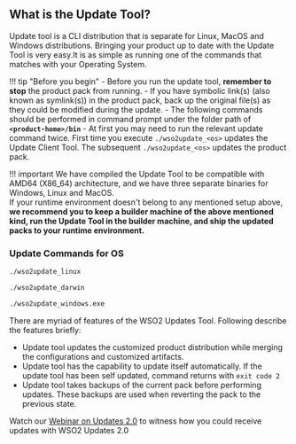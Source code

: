 ## What is the Update Tool?

Update tool is a CLI distribution that is separate for Linux, MacOS and Windows distributions. Bringing your product up to date 
with the Update Tool is very easy.It is as simple as running one of the commands that matches with your Operating System.

!!! tip "Before you begin"
    -   Before you run the update tool, **remember to stop** the product pack from running.
    -   If you have symbolic link(s) (also known as symlink(s)) in the product pack, back up the original file(s) as they could be modified during the update.
    -   The following commands should be performed in command prompt under the folder path of <strong>`<product-home>/bin`</strong>
    -   At first you may need to run the relevant update command twice. First time you execute `./wso2update_<os>` updates the Update Client Tool. The subsequent `./wso2update_<os>` updates the product pack. 

!!! important
    We have compiled the Update Tool to be compatible with AMD64 (X86_64) architecture, and we have three separate binaries for Windows, Linux and MacOS.<br>
    If your runtime environment doesn't belong to any mentioned setup above, <strong>we recommend you to keep a builder machine of the above mentioned kind, run the Update Tool in the builder machine, and ship the updated packs to your runtime environment.</strong>


### Update Commands for OS

```bash tab='On Linux'
./wso2update_linux 
```

```bash tab='On Mac'
./wso2update_darwin
```

```bash tab='On Windows'
./wso2update_windows.exe
```

There are myriad of features of the WSO2 Updates Tool. Following describe the features briefly: 

- Update tool updates the customized product distribution while merging the configurations and customized artifacts. 
- Update tool has the capability to update itself automatically. If the update tool has been self updated, command 
returns with `exit code 2`
- Update tool takes backups of the current pack before performing updates. These backups are used when reverting the 
pack to the previous state.

Watch our [Webinar on Updates 2.0](https://youtu.be/Z2XeRhzkdpI?t=1050) to witness how you could receive updates with WSO2 Updates 2.0
